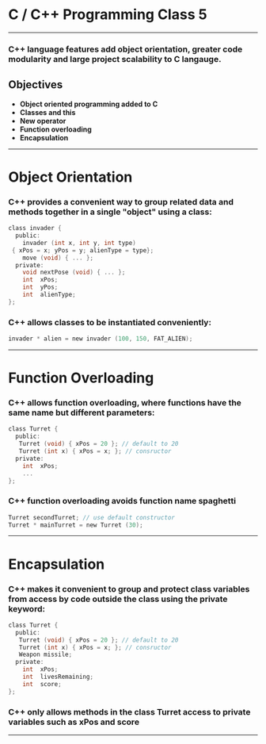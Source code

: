 # C / C++ Programming Class 5

---
### C++ language features add object orientation, greater code modularity and large project scalability to C langauge.
## Objectives
- **Object oriented programming added to C**
- **Classes and this**
- **New operator**
- **Function overloading**
- **Encapsulation**

---
# Object Orientation
### C++ provides a convenient way to group related data and methods together in a single "object" using a class:
```c
class invader {
  public:
    invader (int x, int y, int type)
 { xPos = x; yPos = y; alienType = type};
    move (void) { ... };
  private:
    void nextPose (void) { ... };
    int  xPos;
    int  yPos;
    int  alienType;
};
```
### C++ allows classes to be instantiated conveniently:
```c 
invader * alien = new invader (100, 150, FAT_ALIEN);
```

---
# Function Overloading
### C++ allows function overloading, where functions have the same name but different parameters:
```c
class Turret {
  public:
   Turret (void) { xPos = 20 }; // default to 20
   Turret (int x) { xPos = x; }; // consructor
  private:
    int  xPos;
    ...
};
```
### C++ function overloading avoids function name spaghetti
```c
Turret secondTurret; // use default constructor
Turret * mainTurret = new Turret (30);
```

---
# Encapsulation
### C++ makes it convenient to group and protect class variables from access by code outside the class using the private keyword:
```c
class Turret {
  public:
   Turret (void) { xPos = 20 }; // default to 20
   Turret (int x) { xPos = x; }; // consructor
   Weapon missile;
  private:
    int  xPos;
    int  livesRemaining;
    int  score;
};
```
### C++ only allows methods in the class Turret access to private variables such as xPos and score

---
